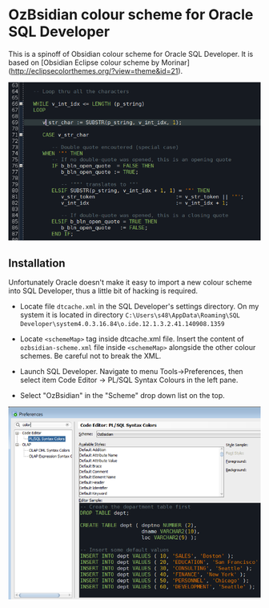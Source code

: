 # OzBsidian colour scheme for Oracle SQL Developer #

This is a spinoff of Obsidian colour scheme for Oracle SQL Developer. It is based on [Obsidian Eclipse colour scheme by Morinar] (http://eclipsecolorthemes.org/?view=theme&id=21).

![](screenshots/ozbsidian-sqldev_1.png)

## Installation ##

Unfortunately Oracle doesn't make it easy to import a new colour scheme into SQL Developer, thus a little bit of hacking is required.

- Locate file `dtcache.xml` in the SQL Developer's settings directory. On my system it is located in directory `C:\Users\s48\AppData\Roaming\SQL Developer\system4.0.3.16.84\o.ide.12.1.3.2.41.140908.1359`

- Locate `<schemeMap>` tag inside dtcache.xml file. Insert the content of `ozbsidian-scheme.xml` file inside `<schemeMap>` alongside the other colour schemes. Be careful not to break the XML.

- Launch SQL Developer. Navigate to menu Tools->Preferences, then select item Code Editor -> PL/SQL Syntax Colours in the left pane.

- Select "OzBsidian" in the "Scheme" drop down list on the top.

![](screenshots/ozbsidian-sqldev_2.png)


